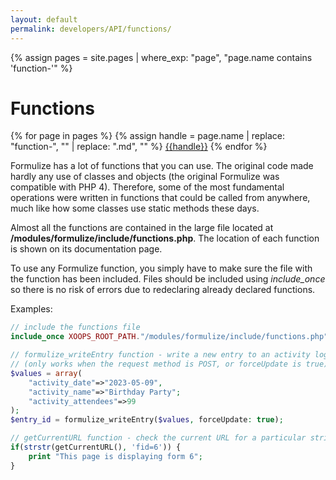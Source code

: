 ```yaml
---
layout: default
permalink: developers/API/functions/
---
```

{% assign pages = site.pages | where_exp: "page", "page.name contains 'function-'" %}

# Functions

{% for page in pages %}
{% assign handle = page.name | replace: "function-", "" | replace: ".md", "" %}
[{{handle}}](../functions/{{handle}})
{% endfor %}

Formulize has a lot of functions that you can use. The original code made hardly any use of classes and objects (the original Formulize was compatible with PHP 4). Therefore, some of the most fundamental operations were written in functions that could be called from anywhere, much like how some classes use static methods these days.

Almost all the functions are contained in the large file located at __/modules/formulize/include/functions.php__. The location of each function is shown on its documentation page.

To use any Formulize function, you simply have to make sure the file with the function has been included. Files should be included using _include_once_ so there is no risk of errors due to redeclaring already declared functions.

Examples:

~~~php
// include the functions file
include_once XOOPS_ROOT_PATH."/modules/formulize/include/functions.php";

// formulize_writeEntry function - write a new entry to an activity log form
// (only works when the request method is POST, or forceUpdate is true)
$values = array(
    "activity_date"=>"2023-05-09",
    "activity_name"=>"Birthday Party";
    "activity_attendees"=>99
);
$entry_id = formulize_writeEntry($values, forceUpdate: true);

// getCurrentURL function - check the current URL for a particular string
if(strstr(getCurrentURL(), 'fid=6')) {
    print "This page is displaying form 6";
}
~~~





